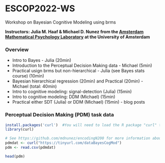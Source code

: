 # ESCOP2022-WS
Workshop on Bayesian Cognitive Modeling using brms

**Instructors: Julia M. Haaf & Michael D. Nunez from the [Amsterdam Mathematical Psychology Laboratory](https://www.ampl-psych.com/) at the University of Amsterdam**

### Overview

- Intro to Bayes - Julia (20min)
- Introduction to the Perceptual Decision Making data - Michael (5min)
- Practical usign brms but non-hierarchical - Julia (see Bayes stats course) (10min)
- Bayesian hierarchical regression (20min) and Practical (20min) - Michael (total: 40min)
- Intro to cognitive modeling: signal-detection (Julia) (15min)
- Intro to cognitive modeling: DDM (Michael) (15min)
- Practical either SDT (Julia) or DDM (Michael) (15min) - blog posts

### Perceptual Decision Making (PDM) task data

```R
install.packages('curl')  #You will need to load the R package "curl" to use this cleaning code
library(curl) 

# See https://github.com/mdnunez/encodingN200 for more information about the data
pdmdat <- curl("https://tinyurl.com/dataBayesCogMod")
pdm <- read.csv(pdmdat)

head(pdm)
```


